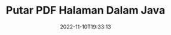 ---
############################# Static ############################
layout: "auto-gen-merger"
date: 2022-11-10T19:33:13
draft: false
otherformats: xps tex epub

############################# Head ############################
head_title: "Putar PDF Halaman dalam Java – Putar pada Sudut 90, 180, 270"
head_description: "Putar khusus atau semua halaman dokumen bagi fail PDF pada sudut putaran 90, 180, 270 menggunakan API penggabungan dokumen."

############################# Header ############################
title: "Putar PDF Halaman Dalam Java"
description: "Putar PDF Halaman dengan beberapa baris kod Java."
bg_image: "https://cms.admin.containerize.com/templates/aspose/App_Themes/V3/images/bg/header1.png"
bg_overlay: false
button:
    enable: true
    icon: "fas fa-arrow-down"
    label: "Muat turun Percubaan Percuma"
    link: "https://downloads.groupdocs.com/merger/java"

############################# SubMenu ############################
submenu:
    enable: true

    left:
        img_alt: "GroupDocs.Merger for Java"
        image: "https://cms.admin.containerize.com/templates/groupdocs/images/product-logos/90x90-noborder/groupdocs-merger-java.png"
        product: "GroupDocs.Merger"
        platform: "Java"

    middle:
        button:

            # button loop
            - link: "https://apireference.groupdocs.com/merger/java"
              text: "Rujukan API"

            # button loop
            - link: "https://github.com/groupdocs-merger"
              text: "Contoh Kod"

            # button loop
            - link: "https://products.groupdocs.app/merger/family"
              text: "Demo Langsung"

            # button loop
            - link: "https://purchase.groupdocs.com/pricing/merger/java"
              text: "penentuan harga"

    right:
        link_download: "https://downloads.groupdocs.com/merger"
        link_learn: "https://docs.groupdocs.com/merger/java"
        link_buy: "https://purchase.groupdocs.com"

############################# About ############################
about:
    enable: true
    title: "Mengenai API GroupDocs.Merger for Java."
    content: |
        [GroupDocs.Merger for Java](/ms/merger/java/) menawarkan penyelesaian mudah untuk menggabungkan & memisahkan dengan selamat antara pelbagai format dokumen termasuk PDF, Microsoft Office (Word, Excel, PowerPoint , OneNote), OpenDocument, HTML, imej dan banyak lagi dalam aplikasi Java. Dengan menambah hanya beberapa baris kod, lakukan beberapa operasi dokumen seperti mengalih, mengalih keluar, memutar, menukar, mengekstrak atau menukar orientasi halaman dalam dokumen. API penggabungan dokumen juga menyokong pratonton halaman dokumen sebagai imej untuk menganalisis struktur dokumen, pemformatan dan kandungan pada halaman.
        
        API GroupDocs.Merger ialah pilihan yang tepat untuk penyelesaian korporat yang memerlukan ciri penggiliran halaman fail. API ini disokong dengan baik pada semua sistem pengendalian dan platform utama termasuk J2SE 7.0 (1.7), J2SE 8.0 (1.8), Java 10.

############################# Steps ############################
steps:
    enable: true
    title_left: "Putar PDF Halaman Fail dalam Java"
    content_left: |
        [GroupDocs.Merger for Java](/ms/merger/java/) memudahkan pembangun Java memutar beberapa halaman tertentu atau semua halaman dalam fail PDF pada 90 , 180 atau 270 sudut putaran dengan melaksanakan beberapa langkah mudah.
        
        * Mulakan **RotateOptions** dengan sudut putaran dan nombor halaman yang dikehendaki.
        * Buat contoh baharu **Merger** dan lulus laluan dokumen sumber sebagai parameter pembina.
        * Panggil **rotatePages** dan hantar objek **RotateOptions**.
        * Panggil **Save** dan tentukan laluan fail untuk menyimpan dokumen yang terhasil.

    title_right: "Keperluan Sistem"
    content_right: |
        API GroupDocs.Merger for Java disokong pada semua platform dan sistem pengendalian utama. Sebelum melaksanakan kod di bawah, sila pastikan anda mempunyai prasyarat berikut dipasang pada sistem anda.

        * Sistem Pengendalian: Microsoft Windows, Linux, MacOS
        * Persekitaran Pembangunan: NetBeans, IntelliJ IDEA, Eclipse
        * Rangka kerja: J2SE 7.0 (1.7), J2SE 8.0 (1.8), Java 10
        * Muat turun versi terkini GroupDocs.Merger for Java daripada [Maven](https://repository.groupdocs.com/webapp/#/artifacts/browse/tree/General/repo/com/groupdocs/groupdocs-merger)
         
    code: |
     {{% merger/additional-styles %}}
     {{< merger/code-merger title="Cara memutar PDF halaman fail menggunakan kod contoh Java.">}}

        ```java    
        // Putar PDF halaman fail menggunakan API GroupDocs.Merger
        // Mulakan kelas RotateOptions untuk menentukan sudut putaran dan nombor halaman untuk diputar
        RotateOptions rotateOptions = new RotateOptions(RotateMode.Rotate180, new int[] { 2, 3 });

        // Segerakan Penggabungan dengan input dokumen PDF.
        Merger merger = new Merger("input.pdf");

        // Panggil kaedah rotatePages dan hantar objek RotateOptions kepadanya
        merger.rotatePages(rotateOptions);
    
        // Panggil kaedah simpan dan lulus laluan fail yang dikehendaki untuk menyimpan dokumen output
        merger.save("output.pdf");
        ```
     {{< /merger/code-merger >}}

############################# Demos ############################
demos:
    enable: true
    title: "Demo Langsung - Putar PDF Halaman Fail Dalam Talian"
    content: |
       Putar PDF halaman fail sekarang dengan melawati tapak web [GroupDocs.Merger Live Demos](https://products.groupdocs.app/splitter/rotate-pages/pdf).
       Demo langsung mempunyai faedah berikut.
        
############################# About Formats ############################
about_formats:
    enable: true

############################# More Formats ############################
more_formats:
    enable: true
    title: "Putar Halaman Format Dokumen Lain"
    content: |
        Java dokumen penggabungan & pemisahan API untuk format fail dan imej. Putar beberapa format fail popular seperti yang dinyatakan di bawah.

############################# Back to top ###############################
back_to_top:
    enable: true
---